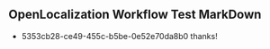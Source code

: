 ## OpenLocalization Workflow Test MarkDown
* 5353cb28-ce49-455c-b5be-0e52e70da8b0 thanks!

<!--HONumber=Jul16_HO2-->


